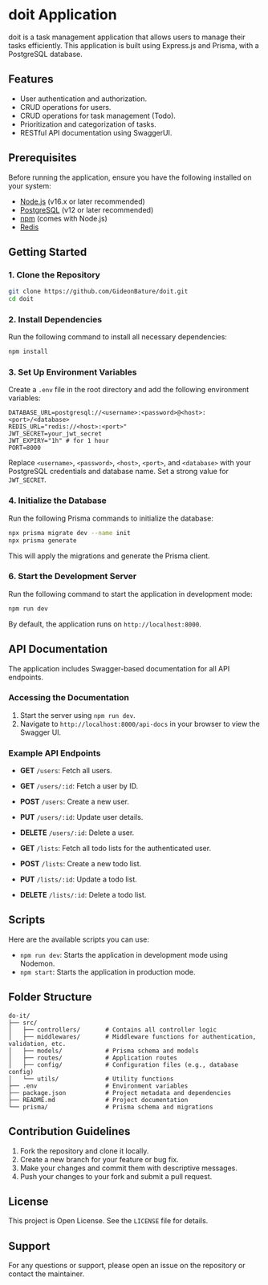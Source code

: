 # doit Application

doit is a task management application that allows users to manage their tasks efficiently. This application is built using Express.js and Prisma, with a PostgreSQL database.

## Features

- User authentication and authorization.
- CRUD operations for users.
- CRUD operations for task management (Todo).
- Prioritization and categorization of tasks.
- RESTful API documentation using SwaggerUI.

## Prerequisites

Before running the application, ensure you have the following installed on your system:

- [Node.js](https://nodejs.org/) (v16.x or later recommended)
- [PostgreSQL](https://www.postgresql.org/) (v12 or later recommended)
- [npm](https://www.npmjs.com/) (comes with Node.js)
- [Redis](https://redis.io/docs/latest/operate/oss_and_stack/install/install-redis/)

## Getting Started

### 1. Clone the Repository

```bash
git clone https://github.com/GideonBature/doit.git
cd doit
```

### 2. Install Dependencies

Run the following command to install all necessary dependencies:

```bash
npm install
```

### 3. Set Up Environment Variables

Create a `.env` file in the root directory and add the following environment variables:

```env
DATABASE_URL=postgresql://<username>:<password>@<host>:<port>/<database>
REDIS_URL="redis://<host>:<port>"
JWT_SECRET=your_jwt_secret
JWT_EXPIRY="1h" # for 1 hour
PORT=8000
```

Replace `<username>`, `<password>`, `<host>`, `<port>`, and `<database>` with your PostgreSQL credentials and database name. Set a strong value for `JWT_SECRET`.

### 4. Initialize the Database

Run the following Prisma commands to initialize the database:

```bash
npx prisma migrate dev --name init
npx prisma generate
```

This will apply the migrations and generate the Prisma client.

### 6. Start the Development Server

Run the following command to start the application in development mode:

```bash
npm run dev
```

By default, the application runs on `http://localhost:8000`.

## API Documentation

The application includes Swagger-based documentation for all API endpoints.

### Accessing the Documentation

1. Start the server using `npm run dev`.
2. Navigate to `http://localhost:8000/api-docs` in your browser to view the Swagger UI.

### Example API Endpoints

- **GET** `/users`: Fetch all users.

- **GET** `/users/:id`: Fetch a user by ID.

- **POST** `/users`: Create a new user.

- **PUT** `/users/:id`: Update user details.

- **DELETE** `/users/:id`: Delete a user.

- **GET** `/lists`: Fetch all todo lists for the authenticated user.

- **POST** `/lists`: Create a new todo list.

- **PUT** `/lists/:id`: Update a todo list.

- **DELETE** `/lists/:id`: Delete a todo list.

## Scripts

Here are the available scripts you can use:

- `npm run dev`: Starts the application in development mode using Nodemon.
- `npm start`: Starts the application in production mode.

## Folder Structure

```
do-it/
├── src/
│   ├── controllers/       # Contains all controller logic
│   ├── middlewares/       # Middleware functions for authentication, validation, etc.
│   ├── models/            # Prisma schema and models
│   ├── routes/            # Application routes
│   ├── config/            # Configuration files (e.g., database config)
│   └── utils/             # Utility functions
├── .env                   # Environment variables
├── package.json           # Project metadata and dependencies
├── README.md              # Project documentation
└── prisma/                # Prisma schema and migrations
```

## Contribution Guidelines

1. Fork the repository and clone it locally.
2. Create a new branch for your feature or bug fix.
3. Make your changes and commit them with descriptive messages.
4. Push your changes to your fork and submit a pull request.

## License

This project is Open License. See the `LICENSE` file for details.

## Support

For any questions or support, please open an issue on the repository or contact the maintainer.
